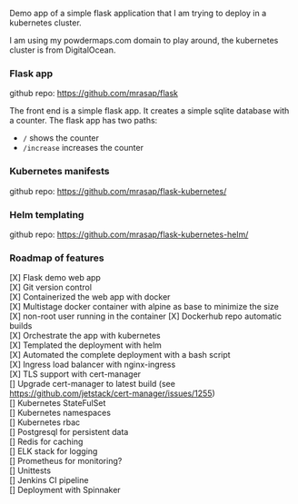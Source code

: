 Demo app of a simple flask application that I am trying to deploy in a kubernetes cluster.

I am using my powdermaps.com domain to play around, the kubernetes cluster is from DigitalOcean.

### Flask app
github repo: https://github.com/mrasap/flask

The front end is a simple flask app. It creates a simple sqlite database with a counter. The flask app has two paths:    
- `/` shows the counter
- `/increase` increases the counter

### Kubernetes manifests
github repo: https://github.com/mrasap/flask-kubernetes/


### Helm templating
github repo: https://github.com/mrasap/flask-kubernetes-helm/


### Roadmap of features
[X] Flask demo web app   
[X] Git version control   
[X] Containerized the web app with docker   
[X] Multistage docker container with alpine as base to minimize the size   
[X] non-root user running in the container
[X] Dockerhub repo automatic builds   
[X] Orchestrate the app with kubernetes   
[X] Templated the deployment with helm   
[X] Automated the complete deployment with a bash script   
[X] Ingress load balancer with nginx-ingress   
[X] TLS support with cert-manager   
[] Upgrade cert-manager to latest build (see https://github.com/jetstack/cert-manager/issues/1255)   
[] Kubernetes StateFulSet   
[] Kubernetes namespaces   
[] Kubernetes rbac   
[] Postgresql for persistent data   
[] Redis for caching   
[] ELK stack for logging   
[] Prometheus for monitoring?   
[] Unittests   
[] Jenkins CI pipeline   
[] Deployment with Spinnaker   

